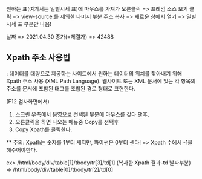 원하는 표(여기서는 일별시세 표)에 마우스를 가져가 오른클릭 => 프레임 소스 보기 클릭 => 
view-source:를 제외한 나머지 부분 주소 복사 => 새로운 창에서 열기 => 일별시세 표 부분만 나옴!

날짜 => <td class="date">2021.04.30</td>
종가(=체결가) => <td class="number_1">42488</td>

## Xpath 주소 사용법
: 데이터를 대량으로 제공하는 사이트에서 원하는 데이터의 위치를 찾아내기 위해 Xpath 주소 사용
(XML Path Language). 웹사이트 또는 XML 문서에 있는 각 항목의 주소를 문서에 포함된 태그를 조합된 경로 형태로 표현한다.

(F12 검사화면에서)
1. 스크린 우측에서 음영으로 선택된 부분에 마우스를 갖다 댄후,
2. 오른클릭을 하면 나오는 메뉴중 Copy를 선택후
3. Copy Xpath를 클릭한다.

** 주의: Xpath는 숫자를 1부터 세지만, 파이썬은 0부터 센다! => Xpath 수에서 -1을 해주어야한다.

ex> /html/body/div/table[1]/tbody/tr[3]/td[1] (복사한 Xpath 결과-td 날짜부분)
=> /html/body/div/table[0]/tbody/tr[2]/td[0]






